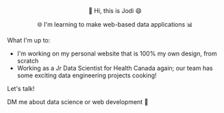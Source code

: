 <div align="center">
👋 Hi, this is Jodi 😄

🌐 I'm learning to make web-based data applications 📊
</div>

<!--
**jodiqiao/jodiqiao** is a ✨ _special_ ✨ repository because its `README.md` (this file) appears on your GitHub profile.

Here are some ideas to get you started:

- 🔭 I’m currently working on ...
- 🌱 I’m currently learning ...
- 👯 I’m looking to collaborate on ...
- 🤔 I’m looking for help with ...
- 💬 Ask me about ...
- 📫 How to reach me: ...
- 😄 Pronouns: ...
- ⚡ Fun fact: ...
-->

What I'm up to:
- I'm working on my personal website that is 100% my own design, from scratch
- Working as a Jr Data Scientist for Health Canada again; our team has some exciting data engineering projects cooking!

Let's talk!

DM me about data science or web development 🐙
